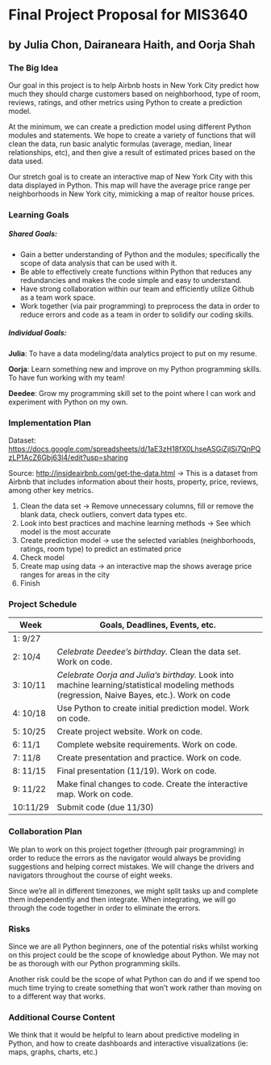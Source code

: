 # Final Project Proposal for MIS3640
## by Julia Chon, Dairaneara Haith, and Oorja Shah

### The Big Idea

Our goal in this project is to help Airbnb hosts in New York City predict how much they should charge customers based on neighborhood, type of room, reviews, ratings, and other metrics using Python to create a prediction model. 

At the minimum, we can create a prediction model using different Python modules and statements. We hope to create a variety of functions that will clean the data, run basic analytic formulas (average, median, linear relationships, etc), and then give a result of estimated prices based on the data used.

Our stretch goal is to create an interactive map of New York City with this data displayed in Python. This map will have the average price range per neighborhoods in New York city, mimicking a map of realtor house prices. 

### Learning Goals
##### Shared Goals: 
* Gain a better understanding of Python and the modules; specifically the scope of data analysis that can be used with it.
* Be able to effectively create functions within Python that reduces any redundancies and makes the code simple and easy to understand.
* Have strong collaboration within our team and efficiently utilize Github as a team work space.
* Work together (via pair programming) to preprocess the data in order to reduce errors and code as a team in order to solidify our coding skills.

##### Individual Goals: 
**Julia**: To have a data modeling/data analytics project to put on my resume.

**Oorja**:  Learn something new and improve on my Python programming skills. To have fun working with my team!  

**Deedee**: Grow my programming skill set to the point where I can work and experiment with Python on my own. 

### Implementation Plan

Dataset: https://docs.google.com/spreadsheets/d/1aE3zH18fX0LhseASGiZjISi7QnPQzLP1AcZ6Gbj63l4/edit?usp=sharing

Source: http://insideairbnb.com/get-the-data.html → This is a dataset from Airbnb that includes information about their hosts, property, price, reviews, among other key metrics.

1. Clean the data set → Remove unnecessary columns, fill or remove the blank data, check outliers, convert data types etc.
2. Look into best practices and machine learning methods → See which model is the most accurate
3. Create prediction model → use the selected variables (neighborhoods, ratings, room type) to predict an estimated price 
4. Check model
5. Create map using data → an interactive map the shows average price ranges for areas in the city 
6. Finish

### Project Schedule

|Week    |Goals, Deadlines, Events, etc.|
|--------|------------------------------|
|1:  9/27||
|2:  10/4|*Celebrate Deedee’s birthday.* Clean the data set. Work on code.|
|3: 10/11|*Celebrate Oorja and Julia’s birthday.* Look into machine learning/statistical modeling methods (regression, Naive Bayes, etc.). Work on code|
|4: 10/18|Use Python to create initial prediction model. Work on code.|
|5: 10/25|Create project website. Work on code.|
|6:  11/1|Complete website requirements. Work on code.|
|7:  11/8|Create presentation and practice. Work on code.|
|8: 11/15|Final presentation (11/19). Work on code.|
|9: 11/22|Make final changes to code. Create the interactive map. Work on code.|
|10:11/29|Submit code (due 11/30)|

### Collaboration Plan

We plan to work on this project together (through pair programming) in order to reduce the errors as the navigator would always be providing suggestions and helping correct mistakes. We will change the drivers and navigators throughout the course of eight weeks. 

Since we’re all in different timezones, we might split tasks up and complete them independently and then integrate. When integrating, we will go through the code together in order to eliminate the errors. 

### Risks

Since we are all Python beginners, one of the potential risks whilst working on this project could be the scope of knowledge about Python. We may not be as thorough with our Python programming skills.

Another risk could be the scope of what Python can do and if we spend too much time trying to create something that won’t work rather than moving on to a different way that works. 

### Additional Course Content

We think that it would be helpful to learn about predictive modeling in Python, and how to create dashboards and interactive visualizations (ie: maps, graphs, charts, etc.)
